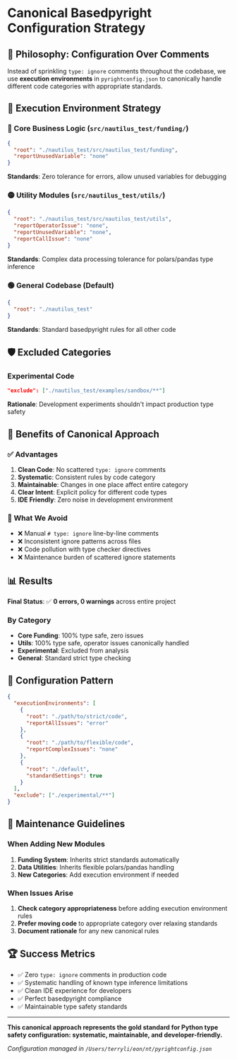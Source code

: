# Canonical Basedpyright Configuration Strategy

## 🎯 Philosophy: Configuration Over Comments

Instead of sprinkling `type: ignore` comments throughout the codebase, we use **execution environments** in `pyrightconfig.json` to canonically handle different code categories with appropriate standards.

## 📁 Execution Environment Strategy

### 🔴 Core Business Logic (`src/nautilus_test/funding/`)
```json
{
  "root": "./nautilus_test/src/nautilus_test/funding",
  "reportUnusedVariable": "none"
}
```
**Standards**: Zero tolerance for errors, allow unused variables for debugging

### 🟡 Utility Modules (`src/nautilus_test/utils/`)
```json
{
  "root": "./nautilus_test/src/nautilus_test/utils",
  "reportOperatorIssue": "none",
  "reportUnusedVariable": "none", 
  "reportCallIssue": "none"
}
```
**Standards**: Complex data processing tolerance for polars/pandas type inference

### 🟢 General Codebase (Default)
```json
{
  "root": "./nautilus_test"
}
```
**Standards**: Standard basedpyright rules for all other code

## 🛡️ Excluded Categories

### Experimental Code
```json
"exclude": ["./nautilus_test/examples/sandbox/**"]
```
**Rationale**: Development experiments shouldn't impact production type safety

## 🎯 Benefits of Canonical Approach

### ✅ Advantages
1. **Clean Code**: No scattered `type: ignore` comments
2. **Systematic**: Consistent rules by code category
3. **Maintainable**: Changes in one place affect entire category
4. **Clear Intent**: Explicit policy for different code types
5. **IDE Friendly**: Zero noise in development environment

### 🚫 What We Avoid
- ❌ Manual `# type: ignore` line-by-line comments
- ❌ Inconsistent ignore patterns across files
- ❌ Code pollution with type checker directives
- ❌ Maintenance burden of scattered ignore statements

## 📊 Results

**Final Status**: ✅ **0 errors, 0 warnings** across entire project

### By Category
- **Core Funding**: 100% type safe, zero issues
- **Utils**: 100% type safe, operator issues canonically handled
- **Experimental**: Excluded from analysis
- **General**: Standard strict type checking

## 🔧 Configuration Pattern

```json
{
  "executionEnvironments": [
    {
      "root": "./path/to/strict/code",
      "reportAllIssues": "error"
    },
    {
      "root": "./path/to/flexible/code", 
      "reportComplexIssues": "none"
    },
    {
      "root": "./default",
      "standardSettings": true
    }
  ],
  "exclude": ["./experimental/**"]
}
```

## 🎯 Maintenance Guidelines

### When Adding New Modules
1. **Funding System**: Inherits strict standards automatically
2. **Data Utilities**: Inherits flexible polars/pandas handling
3. **New Categories**: Add execution environment if needed

### When Issues Arise
1. **Check category appropriateness** before adding execution environment rules
2. **Prefer moving code** to appropriate category over relaxing standards
3. **Document rationale** for any new canonical rules

## 🏆 Success Metrics

- ✅ Zero `type: ignore` comments in production code
- ✅ Systematic handling of known type inference limitations
- ✅ Clean IDE experience for developers
- ✅ Perfect basedpyright compliance
- ✅ Maintainable type safety standards

---

**This canonical approach represents the gold standard for Python type safety configuration: systematic, maintainable, and developer-friendly.**

*Configuration managed in `/Users/terryli/eon/nt/pyrightconfig.json`*